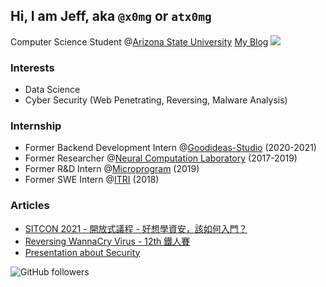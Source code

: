 ## Hi, I am Jeff, aka `@x0mg` or `atx0mg`
Computer Science Student @[Arizona State University](https://www.asu.edu/)
[My Blog](http://blog.atx0mg.tw/) 
![](https://github-profile-summary-cards.vercel.app/api/cards/profile-details?username=jeff14994&theme=monokai)
### Interests
- Data Science
- Cyber Security (Web Penetrating, Reversing, Malware Analysis)
### Internship
- Former Backend Development Intern @[Goodideas-Studio](http://goodideas-studio.com/) (2020-2021)
- Former Researcher @[Neural Computation Laboratory](https://nckunclab.wixsite.com/neuralcomputationlab) (2017-2019)
- Former R&D Intern @[Microprogram](https://www.program.com.tw/) (2019)
- Former SWE Intern @[ITRI](https://www.itri.org.tw/) (2018)
### Articles
- [SITCON 2021 - 開放式議程 - 好想學資安，該如何入門？](https://sitcon.org/2021/agenda/20605b7c-80a4-4078-b411-102fa1d6c333)
- [Reversing WannaCry Virus - 12th 鐵人賽](https://ithelp.ithome.com.tw/articles/10253139)
- [Presentation about Security](https://www2.slideshare.net/JeffHung13/presentations)

![GitHub followers](https://img.shields.io/github/followers/jeff14994?style=social)


